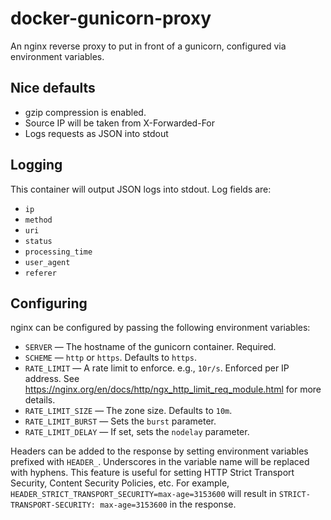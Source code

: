 # docker-gunicorn-proxy

An nginx reverse proxy to put in front of a gunicorn, configured via
environment variables.

## Nice defaults

* gzip compression is enabled.
* Source IP will be taken from X-Forwarded-For
* Logs requests as JSON into stdout

## Logging

This container will output JSON logs into stdout.  Log fields are:

* `ip`
* `method`
* `uri`
* `status`
* `processing_time`
* `user_agent`
* `referer`

## Configuring

nginx can be configured by passing the following environment variables:

* `SERVER` — The hostname of the gunicorn container.  Required.
* `SCHEME` — `http` or `https`.  Defaults to `https`.
* `RATE_LIMIT` — A rate limit to enforce.  e.g., `10r/s`.  Enforced per IP
  address.  See https://nginx.org/en/docs/http/ngx_http_limit_req_module.html
  for more details.
* `RATE_LIMIT_SIZE` — The zone size.  Defaults to `10m`.
* `RATE_LIMIT_BURST` — Sets the `burst` parameter.
* `RATE_LIMIT_DELAY` — If set, sets the `nodelay` parameter.

Headers can be added to the response by setting environment variables prefixed
with `HEADER_`.  Underscores in the variable name will be replaced with
hyphens.  This feature is useful for setting HTTP Strict Transport Security,
Content Security Policies, etc.  For example,
`HEADER_STRICT_TRANSPORT_SECURITY=max-age=3153600` will result in
`STRICT-TRANSPORT-SECURITY: max-age=3153600` in the response.
